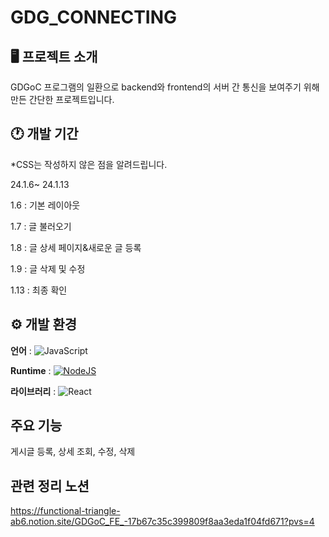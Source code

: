 # GDG_CONNECTING

## 🖥 프로젝트 소개
GDGoC 프로그램의 일환으로 backend와 frontend의 서버 간 통신을 보여주기 위해 만든 간단한 프로젝트입니다.
<br>

## 🕐 개발 기간

*CSS는 작성하지 않은 점을 알려드립니다.

24.1.6~ 24.1.13

1.6 : 기본 레이아웃

1.7 : 글 불러오기

1.8 : 글 상세 페이지&새로운 글 등록

1.9 : 글 삭제 및 수정

1.13 : 최종 확인

## ⚙ 개발 환경
**언어** : ![JavaScript](https://img.shields.io/badge/JavaScript-F7DF1E?logo=javascript&logoColor=000)

**Runtime** : [![NodeJS](https://img.shields.io/badge/Node.js-6DA55F?logo=node.js&logoColor=white)](#)

**라이브러리** : ![React](https://img.shields.io/badge/React-%2320232a.svg?logo=react&logoColor=%2361DAFB)

## 주요 기능
게시글 등록, 상세 조회, 수정, 삭제

## 관련 정리 노션
https://functional-triangle-ab6.notion.site/GDGoC_FE_-17b67c35c399809f8aa3eda1f04fd671?pvs=4
